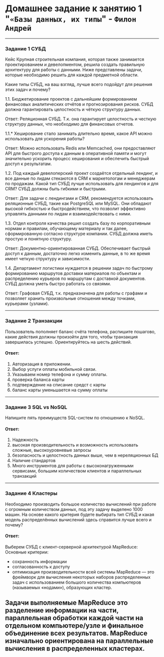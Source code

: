 # Домашнее задание к занятию 1 "`«Базы данных, их типы`" - `Филон Андрей`

---

### Задание 1 СУБД

Кейс
Крупная строительная компания, которая также занимается проектированием и девелопментом, решила создать правильную архитектуру для работы с данными. Ниже представлены задачи, которые необходимо решить для каждой предметной области.

Какие типы СУБД, на ваш взгляд, лучше всего подойдут для решения этих задач и почему?

1.1. Бюджетирование проектов с дальнейшим формированием финансовых аналитических отчётов и прогнозирования рисков. СУБД должна гарантировать целостность и чёткую структуру данных.

Ответ: Реляционная СУБД. Т.к. она гарантирует целостность и честкую структуру данных, что необходимо для финансовых отчетов.

1.1.* Хеширование стало занимать длительно время, какое API можно использовать для ускорения работы?

Ответ: Можно использовать Redis или Memcached, они предоставляют API для быстрого доступа к данным в оперативной памяти и могут значительно ускорить процесс хеширования и обеспечить быстрый доступ к результатам.
 
1.2. Под каждый девелоперский проект создаётся отдельный лендинг, и все данные по лидам стекаются в CRM к маркетологам и менеджерам по продажам. Какой тип СУБД лучше использовать для лендингов и для CRM? СУБД должны быть гибкими и быстрыми.

Ответ: Для задачи с лендингами и CRM, рекомендуется использовать реляционные СУБД, такие как PostgreSQL или MySQL. Они обладают высокой гибкостью и быстродействием, что позволит эффективно управлять данными по лидам и взаимодействовать с ними.

1.3. Отдел контроля качества решил создать базу по корпоративным нормам и правилам, обучающему материалу и так далее, сформированную согласно структуре компании. СУБД должна иметь простую и понятную структуру.

Ответ: Документно-ориентированная СУБД. Обеспечивает быстрый доступ к данным, достаточно легко изменить данные, в то же время имеет четкую структуру и зависимости.

1.4. Департамент логистики нуждается в решении задач по быстрому формированию маршрутов доставки материалов по объектам и распределению курьеров по маршрутам с доставкой документов. СУБД должна уметь быстро работать со связями.

Ответ: Графовая СУБД, т.к. предназначена для работы с графами и позволяет хранить произвольные отношения между точками, курьерами (узлами).
  
---

### Задание 2 Транзакции
   
Пользователь пополняет баланс счёта телефона, распишите пошагово, какие действия должны произойти для того, чтобы транзакция завершилась успешно. Ориентируйтесь на шесть действий.

#### Ответ:

1. Авторизация в приложении.
2. Выбор услуги оплаты мобильной связи.
3. Указываем номер телефона и сумму оплаты.
4. проверка баланса карты
5. подтверждение на списание средст с карты
6. баланс карты уменьшается на сумму оплаты

---

### Задание 3 SQL vs NoSQL

Напишите пять преимуществ SQL-систем по отношению к NoSQL.

#### Ответ:

1. Надежность
2. высокая производительность и возможность использовать сложные, высокоуровневые запросы
3. безопасность и целостность данных выше, чем в нереляционных БД
4. Наличие стандартов
5. Много инструментов для работы с высоконагруженными сервисами, большим количеством клиентов и параллельных транзакций

---

### Задание 4 Кластеры

Необходимо производить большое количество вычислений при работе с огромным количеством данных, под эту задачу выделено 1000 машин.
На основе какого критерия будете выбирать тип СУБД и какая модель распределённых вычислений здесь справится лучше всего и почему?

#### Ответ:

Выберем СУБД с клиент-серверной архитектурой MapReduce:
Основные критерии:
   - сохранность информации
   - согласованность к доступу
   - оптимизация производительности всей системы
MapReduce — это фреймворк для вычисления некоторых наборов распределенных задач с использованием большого количества компьютеров (называемых «нодами»), образующих кластер. 

Задачи выполняемые MapReduce это разделение информации на части, параллельная обработки каждой части на отдельном компьютере/узле и финальное объединение всех результатов. MapReduce изначально ориентирована на параллельные вычисления в распределенных кластерах.
 ---





